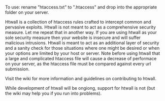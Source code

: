 To use: rename "htaccess.txt" to ".htaccess" and drop into the appropriate folder on your server.

Htwall is a collection of htaccess rules crafted to intercept common and pervasive exploits. Htwall is not meant to act as a comprehensive security measure. Let me repeat that in another way. If you are using htwall as your sole security measure then your website is insecure and will suffer malicious intrusions. Htwall is meant to act as an additional layer of security and a sanity check for those situations where one might be desired or when your options are limited by your host or server. Note before using htwall that a large and complicated htaccess file will cause a decrease of performace on your server, as the htaccess file must be compared against every url submission.

Visit the wiki for more information and guidelines on contributing to htwall.  

While development of htwall will be ongiong, support for htwall is not (but the wiki may help you if you run into problems).